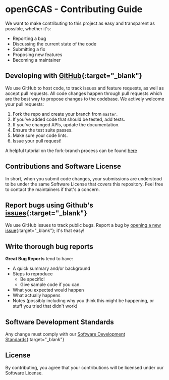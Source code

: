 # openGCAS - Contributing Guide

We want to make contributing to this project as easy and transparent as possible, whether it's:

- Reporting a bug
- Discussing the current state of the code
- Submitting a fix
- Proposing new features
- Becoming a maintainer

## Developing with [GitHub](https://github.com/){:target="_blank"}

We use GitHub to host code, to track issues and feature requests, as well as accept pull requests.
All code changes happen through pull requests which are the best way to propose changes to the codebase. 
We actively welcome your pull requests:

1. Fork the repo and create your branch from `master`.
2. If you've added code that should be tested, add tests.
3. If you've changed APIs, update the documentation.
4. Ensure the test suite passes.
5. Make sure your code lints.
6. Issue your pull request!

A helpful tutorial on the fork-branch process can be found [here](https://blog.scottlowe.org/2015/01/27/using-fork-branch-git-workflow/)
## Contributions and Software License

In short, when you submit code changes, your submissions are understood to be under the same Software License that covers this repository. 
Feel free to contact the maintainers if that's a concern.

## Report bugs using Github's [issues](https://github.com/FAA-VAIL-Project/sds/issues){:target="_blank"}

We use GitHub issues to track public bugs. Report a bug by [opening a new issue](https://github.com/FAA-VAIL-Project/sds/issues/new){:target="_blank"}; it's that easy!

## Write thorough bug reports

**Great Bug Reports** tend to have:

- A quick summary and/or background
- Steps to reproduce
    - Be specific!
    - Give sample code if you can.
- What you expected would happen
- What actually happens
- Notes (possibly including why you think this might be happening, or stuff you tried that didn't work)

## Software Development Standards

Any change must comply with our [Software Development Standards](https://faa-vail-project.github.io/sds/){:target="_blank"}


## License

By contributing, you agree that your contributions will be licensed under our Software License.
